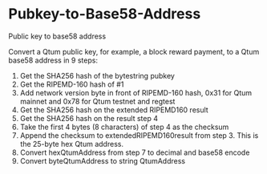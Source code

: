 # Pubkey-to-Base58-Address
Public key to base58 address

Convert a Qtum public key, for example, a block reward payment, to a Qtum base58 address in 9 steps:

1. Get the SHA256 hash of the bytestring pubkey
2. Get the RIPEMD-160 hash of #1
3. Add network version byte in front of RIPEMD-160 hash, 0x31 for Qtum mainnet and 0x78 for Qtum testnet and regtest
4. Get the SHA256 hash on the extended RIPEMD160 result
5. Get the SHA256 hash on the result step 4
6. Take the first 4 bytes (8 characters) of step 4 as the checksum
7. Append the checksum to extendedRIPEMD160result from step 3. This is the 25-byte hex Qtum address.
8. Convert hexQtumAddress from step 7 to decimal and base58 encode
9. Convert byteQtumAddress to string QtumAddress
